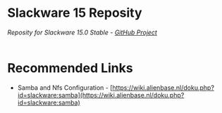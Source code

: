 # Slackware 15 Reposity

*Reposity for Slackware 15.0 Stable - [GitHub Project](https://github.com/mxnt10/Slackware15-Reposity)*
<br/><br/>

# Recommended Links

* Samba and Nfs Configuration - [https://wiki.alienbase.nl/doku.php?id=slackware:samba](https://wiki.alienbase.nl/doku.php?id=slackware:samba)

